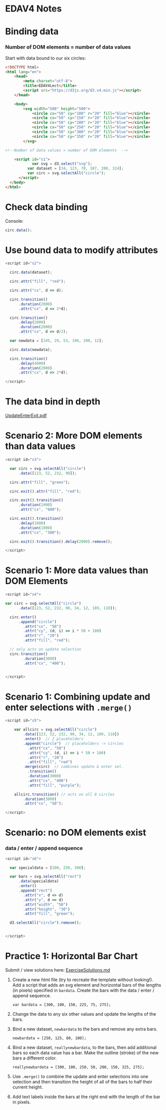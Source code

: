 EDAV4 Notes
================

Binding data
=======
### Number of DOM elements = number of data values

Start with data bound to our six circles:

``` html
<!DOCTYPE html>
<html lang="en">
	<head>
		<meta charset="utf-8">
		<title>EDAV4Lect</title>
		<script src="https://d3js.org/d3.v4.min.js"></script>
	</head>

	<body>
		<svg width="500" height="500">
			<circle cx="50" cy="100" r="20" fill="blue"></circle>
			<circle cx="50" cy="150" r="20" fill="blue"></circle>
			<circle cx="50" cy="200" r="20" fill="blue"></circle>
			<circle cx="50" cy="250" r="20" fill="blue"></circle>
			<circle cx="50" cy="300" r="20" fill="blue"></circle>
			<circle cx="50" cy="350" r="20" fill="blue"></circle>
		</svg>

<!--Number of data values = number of DOM elements	-->

    <script id="s1">
			var svg = d3.select("svg");
		  var dataset = [34, 123, 70, 187, 200, 324];
		  var circ = svg.selectAll("circle");
	  </script>
  </body>
</html>
```

Check data binding
=======

Console:
``` js
circ.data();
```

Use bound data to modify attributes
=======
``` js
<script id="s2">

  circ.data(dataset);

  circ.attr("fill", "red");

  circ.attr("cx", d => d);

  circ.transition()
      .duration(2000)
      .attr("cx", d => 2*d);

  circ.transition()
      .delay(2000)
      .duration(2000)
      .attr("cx", d => d/2);

  var newdata = [145, 29, 53, 196, 200, 12];

  circ.data(newdata);

  circ.transition()
      .delay(4000)
      .duration(2000)
      .attr("cx", d => 2*d);

</script>
```

The data bind in depth
=======
[UpdateEnterExit.pdf](UpdateEnterExit.pdf)


Scenario 2: More DOM elements than data values
=======

``` js
<script id="s3">

  var circ = svg.selectAll("circle")
      .data([123, 52, 232, 90]);

  circ.attr("fill", "green");

  circ.exit().attr("fill", "red");

  circ.exit().transition()
      .duration(1000)
      .attr("cx", "600");

  circ.exit().transition()
      .delay(1000)
      .duration(1000)
      .attr("cx", "300");

  circ.exit().transition().delay(2000).remove();

</script>
```

Scenario 1: More data values than DOM Elements
=======
``` js
<script id="s4">

var circ = svg.selectAll("circle")
      .data([123, 52, 232, 90, 34, 12, 189, 110]);

  circ.enter()
      .append("circle")
        .attr("cx", "50")
        .attr("cy", (d, i) => i * 50 + 100)
        .attr("r", "20")
        .attr("fill", "red");

  // only acts on update selection
  circ.transition()
        .duration(3000)
        .attr("cx", "400");


</script>
```

Scenario 1: Combining update and enter selections with `.merge()`
=======

``` js
<script id="s5">

    var allcirc = svg.selectAll("circle")
        .data([123, 52, 232, 90, 34, 12, 189, 110])
        .enter()  // 2 placeholders
        .append("circle")  // placeholders -> circles
          .attr("cx", "50")
          .attr("cy", (d, i) => i * 50 + 100)
          .attr("r", "20")
          .attr("fill", "red")
        .merge(circ)  // combines update & enter sel.
          .transition()
          .duration(3000)
          .attr("cx", "400")
          .attr("fill", "purple");

    allcirc.transition() // acts on all 8 circles
        .duration(3000)
        .attr("cx", "50");

</script>
```

Scenario: no DOM elements exist
=======
### data / enter / append sequence

``` js
<script id="s6">

  var specialdata = [100, 250, 300];

  var bars = svg.selectAll("rect")
      .data(specialdata)
      .enter()
      .append("rect")
        .attr("x", d => d)
        .attr("y", d => d)
        .attr("width", "50")
        .attr("height", "30")
        .attr("fill", "green");

  d3.selectAll("circle").remove();


</script>
```

Practice 1: Horizontal Bar Chart
=======

Submit / view solutions here: [ExerciseSolutions.md](ExerciseSolutions.md)

1. Create a new html file (try to recreate the template without looking!). Add a script that adds an svg element and horizontal bars of the lengths (in pixels) specified in `bardata`. Create the bars with the data / enter / append sequence.

    `var bardata = [300, 100, 150, 225, 75, 275];`

1. Change the data to any six other values and update the lengths of the bars.

1. Bind a new dataset, `newbardata` to the bars and remove any extra bars.

    `newbardata = [250, 125, 80, 100];`

1. Bind a new dataset, `reallynewbardata`, to the bars, then add additional bars so each data value has a bar. Make the outline (stroke) of the new bars a different color.

    `reallynewbardata = [300, 100, 250, 50, 200, 150, 325, 275];`

1. Use `.merge()` to combine the update and enter selections into one selection and then transition the height of all of the bars to half their current height.

1. Add text labels inside the bars at the right end with the length of the bar in pixels.</p></li>
